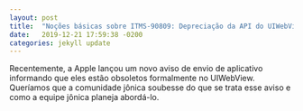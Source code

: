 ```yaml
---
layout: post
title:  "Noções básicas sobre ITMS-90809: Depreciação da API do UIWebView"
date:   2019-12-21 17:59:38 -0200
categories: jekyll update
---
```


Recentemente, a Apple lançou um novo aviso de envio de aplicativo informando que eles estão obsoletos formalmente no UIWebView. Queríamos que a comunidade jônica soubesse do que se trata esse aviso e como a equipe jônica planeja abordá-lo.

